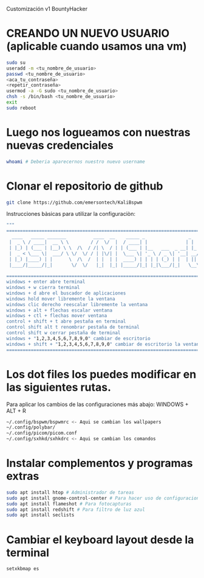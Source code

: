 Customización v1 BountyHacker
 
# CREANDO UN NUEVO USUARIO (aplicable cuando usamos una vm)

```bash 
sudo su
useradd -m <tu_nombre_de_usuario>
passwd <tu_nombre_de_usuario>
<aca_tu_contraseña>
<repetir_contraseña>
usermod -a -G sudo <tu_nombre_de_usuario>
chsh -s /bin/bash <tu_nombre_de_usuario>
exit
sudo reboot
```

# Luego nos logueamos con nuestras nuevas credenciales

```bash
whoami # Deberia aparecernos nuestro nuevo username
```

# Clonar el repositorio de github

```bash 
git clone https://github.com/emersontech/KaliBspwm
```
Instrucciones bàsicas para utilizar la configuraciòn:

```bash
"""
===========================================================================================================
  ____   _____ _______          ____  __    _____ _                _             _       
 |  _ \ / ____|  __ \ \        / /  \/  |  / ____| |              | |           | |      
 | |_) | (___ | |__) \ \  /\  / /| \  / | | (___ | |__   ___  _ __| |_ ___ _   _| |_ ___ 
 |  _ < \___ \|  ___/ \ \/  \/ / | |\/| |  \___ \| '_ \ / _ \| '__| __/ __| | | | __/ __|
 | |_) |____) | |      \  /\  /  | |  | |  ____) | | | | (_) | |  | || (__| |_| | |_\__ \
 |____/|_____/|_|       \/  \/   |_|  |_| |_____/|_| |_|\___/|_|   \__\___|\__,_|\__|___/
                                                                                         
===========================================================================================================
windows + enter abre terminal 
windows + w cierra terminal
windows + d abre el buscador de aplicaciones
windows hold mover libremente la ventana
windows clic derecho reescalar libremente la ventana
windows + alt + flechas escalar ventana
windows + ctl + flechas mover ventana
control + shift + t abre pestaña en terminal
control shift alt t renombrar pestaña de terminal
control shift w cerrar pestaña de terminal
windows + "1,2,3,4,5,6,7,8,9,0" cambiar de escritorio
windows + shift + "1,2,3,4,5,6,7,8,9,0" cambiar de escritorio la ventana actual al escritorio seleccionado
============================================================================================================
```
 
# Los dot files los puedes modificar en las siguientes rutas.
Para aplicar los cambios de las configuraciones más abajo: WINDOWS + ALT + R

```bash
~/.config/bspwm/bspwmrc <- Aqui se cambian los wallpapers
~/.config/polybar/
~/.config/picom/picom.conf
~/.config/sxhkd/sxhkdrc <- Aqui se cambian los comandos
```
 
# Instalar complementos y programas extras

```bash
sudo apt install htop # Administrador de tareas
sudo apt install gnome-control-center # Para hacer uso de configuraciones
sudo apt install flameshot # Para fotocapturas
sudo apt install redshift # Para filtro de luz azul
sudo apt install seclists
```

# Cambiar el keyboard layout desde la terminal

```bash
setxkbmap es
```
